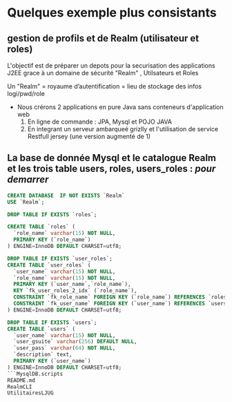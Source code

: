# Quelques exemple plus consistants

## gestion de profils et de Realm (utilisateur et roles)

L'objectif est de préparer un depots pour la securisation des applications J2EE grace à un domaine de sécurité "Realm" , Utilsateurs et Roles 

Un "Realm" = royaume d’autentification = lieu de stockage des infos logi/pwd/role

* Nous crérons 2 applications en pure Java sans conteneurs d'application web
  1. En ligne de commande : JPA, Mysql et POJO JAVA
  2. En integrant un serveur ambarqueé grizlly et l'utilisation de service Restfull jersey (une version augmenté de 1)

## La base de donnée Mysql et le catalogue Realm et les trois table users, roles, users_roles : _pour demarrer_

```SQL
CREATE DATABASE  IF NOT EXISTS `Realm` 
USE `Realm`;

DROP TABLE IF EXISTS `roles`;

CREATE TABLE `roles` (
  `role_name` varchar(15) NOT NULL,
  PRIMARY KEY (`role_name`)
) ENGINE=InnoDB DEFAULT CHARSET=utf8;

DROP TABLE IF EXISTS `user_roles`;
CREATE TABLE `user_roles` (
  `user_name` varchar(15) NOT NULL,
  `role_name` varchar(15) NOT NULL,
  PRIMARY KEY (`user_name`,`role_name`),
  KEY `fk_user_roles_2_idx` (`role_name`),
  CONSTRAINT `fk_role_name` FOREIGN KEY (`role_name`) REFERENCES `roles` (`role_name`) ON DELETE NO ACTION ON UPDATE NO ACTION,
  CONSTRAINT `fk_user_name` FOREIGN KEY (`user_name`) REFERENCES `users` (`user_name`) ON DELETE NO ACTION ON UPDATE NO ACTION
) ENGINE=InnoDB DEFAULT CHARSET=utf8;

DROP TABLE IF EXISTS `users`;
CREATE TABLE `users` (
  `user_name` varchar(15) NOT NULL,
  `user_gsuite` varchar(256) DEFAULT NULL,
  `user_pass` varchar(64) NOT NULL,
  `description` text,
  PRIMARY KEY (`user_name`)
) ENGINE=InnoDB DEFAULT CHARSET=utf8;
```MysqlDB.scripts
README.md
RealmCLI
UtilitairesLJUG
